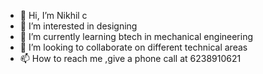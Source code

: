- 👋 Hi, I’m Nikhil c
- 👀 I’m interested in designing 
- 🌱 I’m currently learning btech in mechanical engineering 
- 💞️ I’m looking to collaborate on different technical areas
- 📫 How to reach me ,give a phone call at 6238910621

  

<!---
nikhil62389/nikhil62389 is a ✨ special ✨ repository because its `README.md` (this file) appears on your GitHub profile.
You can click the Preview link to take a look at your changes.
--->
